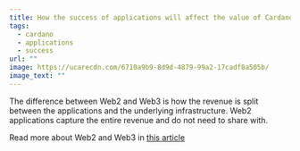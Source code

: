 ```yaml
---
title: How the success of applications will affect the value of Cardano
tags:
  - cardano
  - applications
  - success
url: ""
image: https://ucarecdn.com/6710a9b9-8d9d-4879-99a2-17cadf8a505b/
image_text: ""
---
```


The difference between Web2 and Web3 is how the revenue is split between the applications and the underlying infrastructure. Web2 applications capture the entire revenue and do not need to share with.

Read more about Web2 and Web3 in [this article](https://cexplorer.io/article/how-success-of-applications-will-affect-the-value-of-cardano)
